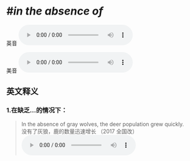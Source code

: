 # ***\#in the absence of*** 
英音
<audio src="./media/in the absence of1_AAC.aac" controls="controls"></audio>

美音
<audio src="./media/in the absence of2_AAC.aac" controls="controls"></audio>



  

英文释义
---
### 1.**在缺乏…的情况下：**  

 > In the absence of gray wolves, the deer population grew quickly.  
 > 没有了灰狼，鹿的数量迅速增长  （2017 全国改）  
<audio src="./media/absence-101_AAC.aac" controls="controls"></audio>


